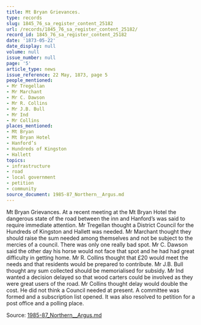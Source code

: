 ```yaml
---
title: Mt Bryan Grievances.
type: records
slug: 1845_76_sa_register_content_25182
url: /records/1845_76_sa_register_content_25182/
record_id: 1845_76_sa_register_content_25182
date: '1873-05-22'
date_display: null
volume: null
issue_number: null
page: '5'
article_type: news
issue_reference: 22 May, 1873, page 5
people_mentioned:
- Mr Tregellan
- Mr Marchant
- Mr C. Dawson
- Mr R. Collins
- Mr J.B. Bull
- Mr Ind
- Mr Collins
places_mentioned:
- Mt Bryan
- Mt Bryan Hotel
- Hanford’s
- Hundreds of Kingston
- Hallett
topics:
- infrastructure
- road
- local government
- petition
- community
source_document: 1985-87_Northern__Argus.md
---
```


Mt Bryan Grievances.  At a recent meeting at the Mt Bryan Hotel the dangerous state of the road between the inn and Hanford’s was said to require immediate attention.  Mr Tregellan thought a District Council for the Hundreds of Kingston and Hallett was needed.  Mr Marchant thought they should raise the sum needed among themselves and not be subject to the mercies of a council.  There was only one really bad spot.  Mr C. Dawson said the other day his horse would not face that spot and he had had great difficulty in getting home.  Mr R. Collins thought that £20 would meet the needs and that residents would be prepared to contribute.  Mr J.B. Bull thought any sum collected should be memorialised for subsidy.  Mr Ind wanted a decision delayed so that wood carters could be involved as they were great users of the road.  Mr Collins thought delay would double the cost.  He did not think a Council needed at present.  A committee was formed and a subscription list opened.  It was also resolved to petition for a post office and a polling place.

Source: [1985-87_Northern__Argus.md](/downloads/markdown/1985-87_Northern__Argus.md)
